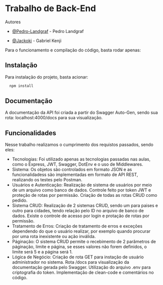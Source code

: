 
# Trabalho de Back-End

Autores

- [@Pedro-Landgraf](https://github.com/Pedro-Landgraf) - Pedro Landgraf

- [@Jackoki](https://github.com/Jackoki/projeto-backend) - Gabriel Kenji

Para o funcionamento e compilação do código, basta rodar apenas:
 

## Instalação

Para instalação do projeto, basta acionar:

```bash
  npm install
```

## Documentação

A documentação da API foi criada a partir do Swagger Auto-Gen, sendo sua rota: localhost:4000/docs para sua visualização.




## Funcionalidades

Nesse trabalho realizamos o cumprimento dos requistos passados, sendo eles:

- Tecnologias: Foi utilizado apenas as tecnologias passadas nas aulas, como o Express, JWT, Swagger, DotEnv e o uso de Middlewares. 
- Sistema: Os objetos são controlados em formato JSON e as funcionalidadess são implementadas em formato de API REST, realizando os testes pelo Postman.
- Usuários e Autenticação: Realização de sistema de usuários por meio de um arquivo como banco de dados. Controle feito por token JWT e proteção de rotas por permissão. Criação de todas as rotas CRUD como pedido.
- Sistema CRUD: Realização de 2 sistemas CRUD, sendo um para paises e outro para cidades, tendo relação pelo ID no arquivo de banco de dados. Existe o controle de acesso por login e protação de rotas por permissão.
- Tratamento de Erros: Criação de tratamento de erros e exceções dependendo do que o usuário realizar, por exemplo quando procurar por uma rota inexistente ou ação inválida.
- Páginação: O sistema CRUD permite o recebimento de 2 parâmetros de páginação, limite e página, se esses valores não forem definidos, o limite será 5 e a página será 1.
- Lógica de Negócio: Criação de rota GET para instação de usuário administrador no sistema. Rota /docs para visualização da documentação gerada pelo Swagger. Utilização do arquivo .env para criptografia do token. Implementação de clean-code e comentários no código.

